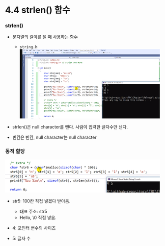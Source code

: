 # 4.4 strlen() 함수

### strlen()

* 문자열의 길이를 잴 때 사용하는 함수
    - `string.h`
![](../images/chapter4/string8.png)

* strlen()은 null character를 뺀다. 사람이 입력한 글자수만 센다.
* 빈칸은 빈칸, null character는 null character

### 동적 할당
![](../images/chapter4/string9.png)

* str5: 100칸 직접 넣겠다 받아옴.
    - 대표 주소: str5
    - Hello, \0 직접 넣음.

* 4: 포인터 변수의 사이즈
* 5: 글자 수